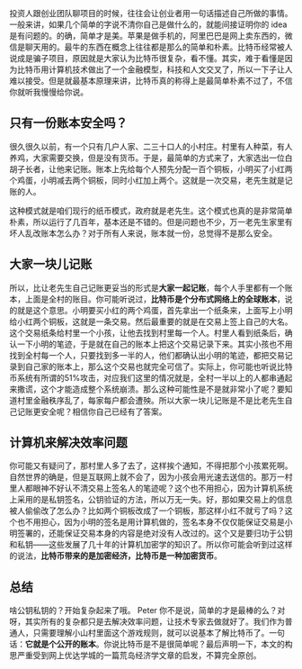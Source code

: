投资人跟创业团队聊项目的时候，往往会让创业者用一句话描述自己所做的事情。一般来讲，如果几个简单的字说不清你自己是做什么的，就能间接证明你的 idea 是有问题的。的确，简单才是美。苹果是做手机的，阿里巴巴是网上卖东西的，微信是聊天用的。最牛的东西在概念上往往都是那么的简单和朴素。比特币经常被人说成是骗子项目，原因就是大家认为比特币很复杂，看不懂。其实，难于看懂是因为比特币用计算机技术做出了一个金融模型，科技和人文交叉了，所以一下子让人难以接受。但是就最基本原理来讲，比特币真的称得上是最简单朴素不过了，不信你就听我慢慢给你说。

## 只有一份账本安全吗？

很久很久以前，有一个只有几户人家、二三十口人的小村庄。村里有人种菜，有人养鸡，大家需要交换，但是没有货币。于是，最简单的方式来了，大家选出一位白胡子长者，让他来记账。账本上先给每个人预先分配一百个铜板，小明买了小红两个鸡蛋，小明减去两个铜板，同时小红加上两个。这就是一次交易，老先生就是记账的人。

这种模式就是咱们现行的纸币模式，政府就是老先生。这个模式也真的是非常简单朴素，所以运行了几百年，基本还是不错的。但是问题也不少，万一老先生家里有坏人乱改账本怎么办？对于所有人来说，账本就一份，总觉得不是那么安全。

## 大家一块儿记账

所以，比让老先生自己记账更妥当的形式是**大家一起记账**，每个人手里都有一个账本，上面是全村的账目。你可能听说过，**比特币是个分布式网络上的全球账本**，说的就是这个意思。小明要买小红的两个鸡蛋，首先拿出一个纸条来，上面写上小明给小红两个铜板，这就是一条交易。然后最重要的就是在交易上签上自己的大名。这个交易纸条给村里一个小孩，让他去找到村里每一个人。村里人看到纸条后，确认一下小明的笔迹，于是就在自己的账本上把这个交易记录下来。其实小孩也不用找到全村每一个人，只要找到多一半的人，他们都确认出小明的笔迹，都把交易记录到自己家的账本上，那么这个交易也就完全可信了。实际上，你可能也听说比特币系统有所谓的51%攻击，对应我们这里的情况就是，全村一半以上的人都串通起来撒谎，这个才能造成整个系统崩溃。那么这种可能性是不是就非常小了呢？要知道村里金融秩序乱了，每家每户都会遭殃。所以大家一块儿记账是不是比老先生自己记账更安全呢？相信你自己已经有了答案。

## 计算机来解决效率问题

你可能又有疑问了，那村里人多了去了，这样挨个通知，不得把那个小孩累死啊。自然世界的确是，但是互联网上就不会了，因为小孩会用光速去送信的。那万一村里人都眼神不好认不清交易上签名人的笔迹呢？这个也不用担心，因为计算机系统上采用的是私钥签名，公钥验证的方法，所以万无一失。好，那如果交易上的信息被人偷偷改了怎么办？比如两个铜板改成了一个铜板，那这样小红不就亏了吗？这个也不用担心，因为小明的签名是用计算机做的，签名本身不仅仅能保证交易是小明签署的，还能保证交易本身的内容是绝对没有人改过的。这个又是要归功于公钥和私钥——这些发展了几十年的计算机加密学的知识了。所以你可能会听到过这样的说法，**比特币带来的是加密经济，比特币是一种加密货币**。

## 总结

啥公钥私钥的？开始复杂起来了哦。 Peter 你不是说，简单的才是最棒的么？对呀，其实所有的复杂都只是去解决效率问题，让技术专家去做就好了。我们作为普通人，只需要理解小山村里面这个游戏规则，就可以说基本了解比特币了。一句话：**它就是个公开的账本**。你说比特币是不是很简单呢？最后声明一下，本文的构思严重受到网上优达学城的一篇荒岛经济学文章的启发，不算完全原创。
